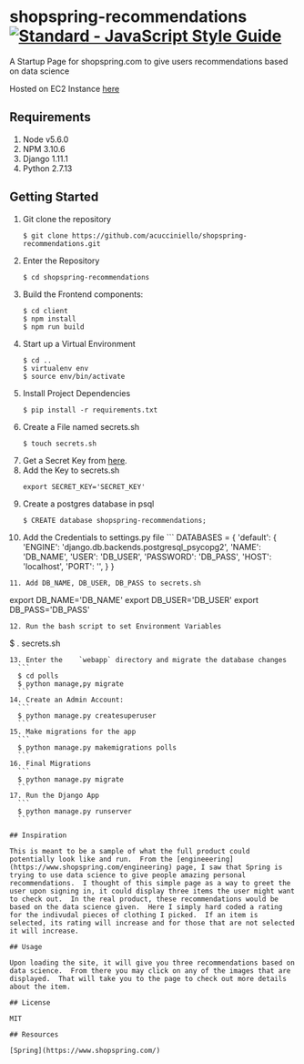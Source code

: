 # shopspring-recommendations   [![Standard - JavaScript Style Guide](https://cdn.rawgit.com/feross/standard/master/badge.svg)](https://github.com/feross/standard     )

A Startup Page for shopspring.com to give users recommendations based on data science

Hosted on EC2 Instance [here](http://ec2-54-172-174-220.compute-1.amazonaws.com/)

## Requirements

1. Node v5.6.0
2. NPM 3.10.6
3. Django 1.11.1
4. Python 2.7.13

## Getting Started
1. Git clone the repository
	```
	$ git clone https://github.com/acucciniello/shopspring-recommendations.git
	```
2. Enter the Repository
	```
	$ cd shopspring-recommendations
	```
3. Build the Frontend components:
   ```
   $ cd client
   $ npm install
   $ npm run build
   ```
4. Start up a Virtual Environment
	```
  	$ cd ..
	$ virtualenv env
	$ source env/bin/activate
	```
5. Install Project Dependencies
	```
	$ pip install -r requirements.txt
	```
6. Create a File named secrets.sh
	```
	$ touch secrets.sh
	```
7. Get a Secret Key from [here](http://www.miniwebtool.com/django-secret-key-generator/).
8. Add the Key to secrets.sh
	```
	export SECRET_KEY='SECRET_KEY'
	```
9. Create a postgres database in psql
	```
	$ CREATE database shopspring-recommendations;
	```
10.  Add the Credentials to settings.py file
	```	
	DATABASES = {
    'default': {
        'ENGINE': 'django.db.backends.postgresql_psycopg2',
        'NAME': 'DB_NAME',
        'USER': 'DB_USER',
        'PASSWORD': 'DB_PASS',
        'HOST': 'localhost',
        'PORT': '',
    }
	}
   ```
11. Add DB_NAME, DB_USER, DB_PASS to secrets.sh
  ```
  export DB_NAME='DB_NAME'
  export DB_USER='DB_USER'
  export DB_PASS='DB_PASS'
  ```
12. Run the bash script to set Environment Variables
  ```
  $ . secrets.sh
  ```
13. Enter the	 `webapp` directory and migrate the database changes
	```
	$ cd polls
	$ python manage,py migrate
	```
14. Create an Admin Account:
	```
	$ python manage.py createsuperuser
	```
15. Make migrations for the app
	```
	$ python manage.py makemigrations polls
	```
16. Final Migrations
	```
	$ python manage.py migrate
	```
17. Run the Django App
	```
	$ python manage.py runserver
	```

## Inspiration

This is meant to be a sample of what the full product could potentially look like and run.  From the [engineeering](https://www.shopspring.com/engineering) page, I saw that Spring is trying to use data science to give people amazing personal recommendations.  I thought of this simple page as a way to greet the user upon signing in, it could display three items the user might want to check out.  In the real product, these recommendations would be based on the data science given.  Here I simply hard coded a rating for the indivudal pieces of clothing I picked.  If an item is selected, its rating will increase and for those that are not selected  it will increase.

## Usage

Upon loading the site, it will give you three recommendations based on data science.  From there you may click on any of the images that are displayed.  That will take you to the page to check out more details about the item. 

## License

MIT 

## Resources

[Spring](https://www.shopspring.com/)

